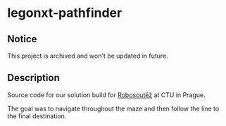 # legonxt-pathfinder

## Notice
This project is archived and won't be updated in future.

## Description
Source code for our solution build for [Robosoutěž](https://robosoutez.fel.cvut.cz/) at CTU in Prague.

The goal was to navigate throughout the maze and then follow the line to the final destination.
